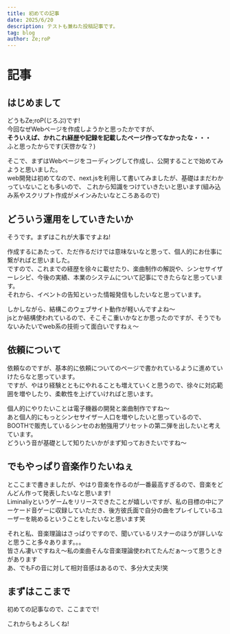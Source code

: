 ```yaml
---
title: 初めての記事
date: 2025/6/20
description: テストも兼ねた投稿記事です。
tag: blog
author: Ze;roP
---
```


# 記事

## はじめまして

どうもZe;roP(じろぷ)です!  
今回なぜWebページを作成しようかと思ったかですが、  
<b>そういえば、かれこれ経歴や記録を記載したページ作ってなかったな・・・</b>  
ふと思ったからです(天啓かな？)

そこで、まずはWebページをコーディングして作成し、公開することで始めてみようと思いました。  
web開発は初めてなので、next.jsを利用して書いてみましたが、基礎はまだわかっていないことも多いので、
これから知識をつけていきたいと思います(組み込み系やスクリプト作成がメインみたいなところあるので)

## どういう運用をしていきたいか

そうです。まずはこれが大事ですよね!

作成するにあたって、ただ作るだけでは意味ないなと思って、個人的にお仕事に繋がればと思いました。  
ですので、これまでの経歴を徐々に載せたり、楽曲制作の解説や、シンセサイザーレシピ、今後の実績、本業のシステムについて記事にできたらなと思っています。  
それから、イベントの告知といった情報発信もしたいなと思っています。

しかしながら、結構このウェブサイト動作が軽いんですよね～  
jsとか結構使われているので、そこそこ重いかなとか思ったのですが、そうでもないみたいでweb系の技術って面白いですねぇ～

## 依頼について

依頼なのですが、基本的に依頼についてのページで書かれているように進めていけたらなと思っています。  
ですが、やはり経験とともにやれることも増えていくと思うので、徐々に対応範囲を増やしたり、柔軟性を上げていければと思います。

個人的にやりたいことは電子機器の開発と楽曲制作ですね～  
あと個人的にもっとシンセサイザー人口を増やしたいと思っているので、BOOTHで販売しているシンセのお勉強用プリセットの第二弾を出したいと考えています。  
どういう音が基礎として知りたいかがまず知っておきたいですね～

## でもやっぱり音楽作りたいねぇ

とここまで書きましたが、やはり音楽を作るのが一番最高すぎるので、音楽をどんどん作って発表したいなと思います!  
Liminaliyというゲームをリリースできたことが嬉しいですが、私の目標の中にアーケード音ゲーに収録していただき、後方彼氏面で自分の曲をプレイしているユーザーを眺めるということをしたいなと思います笑  

それと私、音楽理論はさっぱりですので、聞いているリスナーのほうが詳しいなと思うこと多々あります。。。  
皆さん凄いですねえ～私の楽曲そんな音楽理論使われてたんだぁ～って思うときがあります  
あ、でもFの音に対して相対音感はあるので、多分大丈夫!笑  

## まずはここまで

初めての記事なので、ここまでで!

これからもよろしくね!
